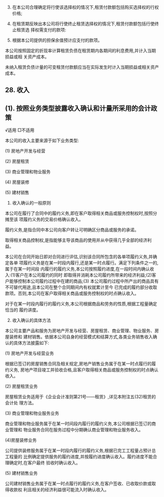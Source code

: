 3. 在本公司合理确定将行使该选择权的情况下,租赁付款额包括购买选择权的行权价格;

4. 在租赁期反映出本公司将行使终止租赁选择权的情况下,租赁付款额包括行使终止租赁选 择权需支付的款项:

5. 根据本公司提供的担保余值预计应支付的款项。

本公司按照固定的折现率计算租赁负债在租赁期内各期间的利息费用,并计入当期损益或相 关资产成本。

未纳入租赁负债计量的可变租赁付款额应当在实际发生时计入当期损益或相关资产成本。

## 28. 收入

## (1). 按照业务类型披露收入确认和计量所采用的会计政策

√适用 □不适用

本公司的收入主要来源于如下业务类型:

(1) 房地产开发与经营

(2) 房屋租赁

(3) 商业管理和物业服务

(4) 房屋装修

(5) 建材销售

1. 收入确认的一般原则

本公司在履行了合同中的履约义务,即在客户取得相关商品或服务控制权时,按照分摊至该 项履约义务的交易价格确认收入。

履约义务,是指合同中本公司向客户转让可明确区分商品或服务的承诺。

取得相关商品控制权,是指能够主导该商品的使用并从中获得几乎全部的经济利益。

本公司在合同开始日即对合同进行评估,识别该合同所包含的各单项履约义务,并确定各单 项履约义务是在某一时段内履行,还是某一时点履行。满足下列条件之一的,属于在某一时间段 内履行的履约义务,本公司按照履约进度,在一段时间内确认收入:(1)客户在本公司履约的同时 即取得并消耗本公司履约所带来的经济利益;(2)客户能够控制本公司履约过程中在建的商品;(3) 本公司履约过程中所产出的商品具有不可替代用途,且本公司在整个合同期间内有权就累计至今 已完成的履约部分收取款项。否则,本公司在客户取得相关商品或服务控制权的时点确认收入。

对于在某一时段内履行的履约义务,本公司根据商品和劳务的性质,根据工程量确定恰当的 履约讲度。

2. 收入确认的具体方法

本公司主要产品和服务为房地产开发与经营、房屋租赁、商业管理、物业服务、房屋装修和 建材销售。依据本公司自身的经营模式和结算方式,各类业务销售收入确认的具体方法披露如下:

(1) 房地产开发与经营业务

根据已签订的房屋销售合同及相关规定,房地产销售业务属于在某一时点履行的履约义务, 房地产项目竣工并验收合格,且客户取得相关商品或服务控制权的时点确认收入。

(2) 房屋租赁业务

房屋租赁业务适用于《企业会计准则第21号——租赁》,详见本附注五(32)租赁的会计处 理方法。

(3) 商业管理和物业服务业务

商业管理和物业服务属于在某一时间段内履行的履约义务,本公司根据已签订的商业管理和 物业服务合同在服务过程中分期确认商业管理和物业服务收入。

(4)房屋装修业务

公司提供装修服务属于在某一时段内履行的履约义务,根据已完工工程量占预计总工程量的 比例确定提供服务的履约进度,并按履约进度确认收入。履约进度不能合理确定时,在客户最终 验收时确认收入。

(5) 建材销售业务

公司建材销售业务属于在某一时点履行的履约义务,在客户签收、已收取价款或取得收款权 利且相关的经济利益很可能流入时确认收入。